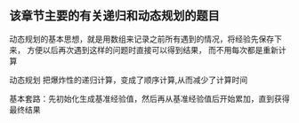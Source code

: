 ## 该章节主要的有关递归和动态规划的题目
动态规划的基本思想，就是用数组来记录之前所有遇到的情况，将经验先保存下来，
方便以后再次遇到这样的问题时直接可以得到结果，
而不用每次都是重新计算

动态规划 把爆炸性的递归计算，变成了顺序计算,从而减少了计算时间

基本套路：先初始化生成基准经验值，然后再从基准经验值后开始累加，直到获得最终结果